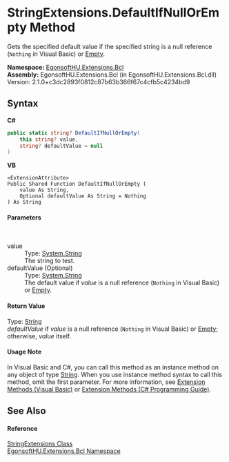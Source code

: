 # StringExtensions.DefaultIfNullOrEmpty Method 
 

Gets the specified default value if the specified string is a null reference (`Nothing` in Visual Basic) or <a href="https://learn.microsoft.com/dotnet/api/system.string.empty#system-string-empty" target="_blank" rel="noopener noreferrer">Empty</a>.

**Namespace:**&nbsp;<a href="N_EgonsoftHU_Extensions_Bcl.md">EgonsoftHU.Extensions.Bcl</a><br />**Assembly:**&nbsp;EgonsoftHU.Extensions.Bcl (in EgonsoftHU.Extensions.Bcl.dll) Version: 2.1.0+c3dc2893f0812c87b63b366f67c4cfb5c4234bd9

## Syntax

**C#**<br />
``` C#
public static string? DefaultIfNullOrEmpty(
	this string? value,
	string? defaultValue = null
)
```

**VB**<br />
``` VB
<ExtensionAttribute>
Public Shared Function DefaultIfNullOrEmpty ( 
	value As String,
	Optional defaultValue As String = Nothing
) As String
```


#### Parameters
&nbsp;<dl><dt>value</dt><dd>Type: <a href="https://learn.microsoft.com/dotnet/api/system.string" target="_blank" rel="noopener noreferrer">System.String</a><br />The string to test.</dd><dt>defaultValue (Optional)</dt><dd>Type: <a href="https://learn.microsoft.com/dotnet/api/system.string" target="_blank" rel="noopener noreferrer">System.String</a><br />The default value if *value* is a null reference (`Nothing` in Visual Basic) or <a href="https://learn.microsoft.com/dotnet/api/system.string.empty#system-string-empty" target="_blank" rel="noopener noreferrer">Empty</a>.</dd></dl>

#### Return Value
Type: <a href="https://learn.microsoft.com/dotnet/api/system.string" target="_blank" rel="noopener noreferrer">String</a><br />*defaultValue* if *value* is a null reference (`Nothing` in Visual Basic) or <a href="https://learn.microsoft.com/dotnet/api/system.string.empty#system-string-empty" target="_blank" rel="noopener noreferrer">Empty</a>; otherwise, *value* itself.

#### Usage Note
In Visual Basic and C#, you can call this method as an instance method on any object of type <a href="https://learn.microsoft.com/dotnet/api/system.string" target="_blank" rel="noopener noreferrer">String</a>. When you use instance method syntax to call this method, omit the first parameter. For more information, see <a href="https://docs.microsoft.com/dotnet/visual-basic/programming-guide/language-features/procedures/extension-methods" target="_blank" rel="noopener noreferrer">Extension Methods (Visual Basic)</a> or <a href="https://docs.microsoft.com/dotnet/csharp/programming-guide/classes-and-structs/extension-methods" target="_blank" rel="noopener noreferrer">Extension Methods (C# Programming Guide)</a>.

## See Also


#### Reference
<a href="T_EgonsoftHU_Extensions_Bcl_StringExtensions.md">StringExtensions Class</a><br /><a href="N_EgonsoftHU_Extensions_Bcl.md">EgonsoftHU.Extensions.Bcl Namespace</a><br />